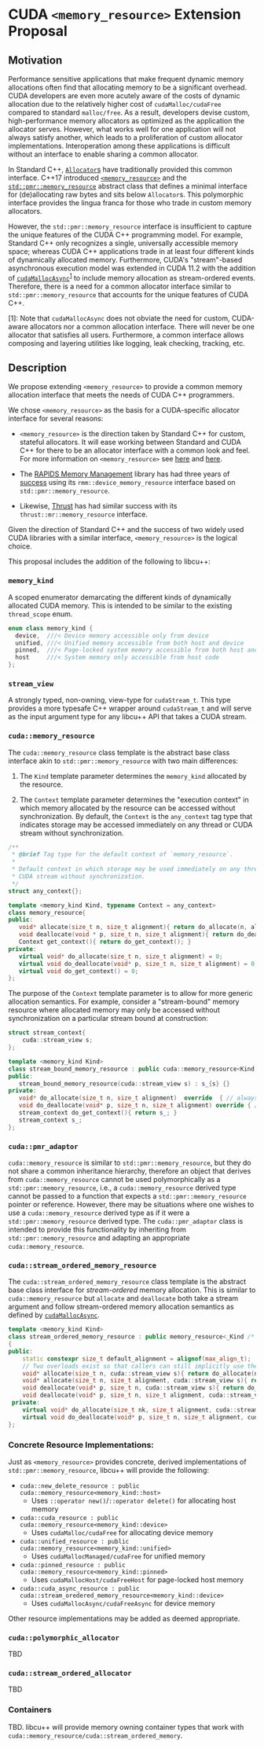# CUDA `<memory_resource>` Extension Proposal

## Motivation

Performance sensitive applications that make frequent dynamic memory allocations often find that allocating memory to be a significant overhead. 
CUDA developers are even more acutely aware of the costs of dynamic allocation due to the relatively higher cost of `cudaMalloc/cudaFree` compared to standard `malloc/free`.
As a result, developers devise custom, high-performance memory allocators as optimized as the application the allocator serves. 
However, what works well for one application will not always satisfy another, which leads to a proliferation of custom allocator implementations. 
Interoperation among these applications is difficult without an interface to enable sharing a common allocator.

In Standard C++, [`Allocator`s](https://en.cppreference.com/w/cpp/named_req/Allocator) have traditionally provided this common interface.
C++17 introduced [`<memory_resource>`](https://en.cppreference.com/w/cpp/header/memory_resource) and the [`std::pmr::memory_resource`](https://en.cppreference.com/w/cpp/memory/memory_resource) abstract class that defines a minimal interface for (de)allocating raw bytes and sits below `Allocator`s. 
This polymorphic interface provides the lingua franca for those who trade in custom memory allocators. 


<!--- In addition, `<memory_resource>` provides a handful of standard `memory_resource` implementations akin to custom allocators that seek to perform better than standard allocation, e.g., [`unsynchronized_pool_resource`](https://en.cppreference.com/w/cpp/memory/unsynchronized_pool_resource). --->

However, the `std::pmr::memory_resource` interface is insufficient to capture the unique features of the CUDA C++ programming model.
For example, Standard C++ only recognizes a single, universally accessible memory space; whereas CUDA C++ applications trade in at least four different kinds of dynamically allocated memory.
Furthermore, CUDA's "stream"-based asynchronous execution model was extended in CUDA 11.2 with the addition of [`cudaMallocAsync`](https://docs.nvidia.com/cuda/cuda-runtime-api/group__CUDART__MEMORY__POOLS.html)<sup>[1](#link-footnote)</sup> to include memory allocation as stream-ordered events.
Therefore, there is a need for a common allocator interface similar to `std::pmr::memory_resource` that accounts for the unique features of CUDA C++.

<!--- standard device memory, standard pageable host memory, unified memory pageable between host and device, and pinned host memory directly accessible from device --->

<!--- in response to the proliferation of custom CUDA device memory allocators to provide users with an allocator faster than `cudaMalloc/cudaFree` and reduce the burden of many developers to maintain their own allocator. --->


<a name="link-footnote">[1]</a>: Note that `cudaMallocAsync` does not obviate the need for custom, CUDA-aware allocators nor a common allocation interface.
There will never be one allocator that satisfies all users. 
Furthermore, a common interface allows composing and layering utilities like logging, leak checking, tracking, etc. 

## Description

We propose extending `<memory_resource>` to provide a common memory allocation interface that meets the needs of CUDA C++ programmers.

We chose `<memory_resource>` as the basis for a CUDA-specific allocator interface for several reasons:

- `<memory_resource>` is the direction taken by Standard C++ for custom, stateful allocators. It will ease working between Standard and CUDA C++ for there to be an allocator interface with a common look and feel. For more information on `<memory_resource>` see [here](https://www.youtube.com/watch?v=l14Zkx5OXr4) and [here](https://www.youtube.com/watch?v=l14Zkx5OXr4).

- The [RAPIDS Memory Management](https://github.com/rapidsai/rmm) library has had three years of [success](https://developer.nvidia.com/blog/fast-flexible-allocation-for-cuda-with-rapids-memory-manager/) using its `rmm::device_memory_resource` interface based on `std::pmr::memory_resource`. 

- Likewise, [Thrust](https://github.com/NVIDIA/thrust) has had similar success with its `thrust::mr::memory_resource` interface. 

Given the direction of Standard C++ and the success of two widely used CUDA libraries with a similar interface, `<memory_resource>` is the logical choice. 

This proposal includes the addition of the following to libcu++:

### `memory_kind` 

A scoped enumerator demarcating the different kinds of dynamically allocated CUDA memory. 
This is intended to be similar to the existing `thread_scope` enum.

```c++
enum class memory_kind {
  device,  ///< Device memory accessible only from device
  unified, ///< Unified memory accessible from both host and device
  pinned,  ///< Page-locked system memory accessible from both host and device
  host     ///< System memory only accessible from host code
};
```

### `stream_view`

A strongly typed, non-owning, view-type for `cudaStream_t`. 
This type provides a more typesafe C++ wrapper around `cudaStream_t` and will serve as the input argument type for any libcu++ API that takes a CUDA stream.

### `cuda::memory_resource`

The `cuda::memory_resource` class template is the abstract base class interface akin to `std::pmr::memory_resource` with two main differences:

1. The `Kind` template parameter determines the `memory_kind` allocated by the resource.

2. The `Context` template parameter determines the "execution context" in which memory allocated by the resource can be accessed without synchronization.
By default, the `Context` is the `any_context` tag type that indicates storage may be accessed immediately on any thread or CUDA stream without synchronization.

```c++
/**
 * @brief Tag type for the default context of `memory_resource`.
 *
 * Default context in which storage may be used immediately on any thread or any
 * CUDA stream without synchronization.
 */
struct any_context{};

template <memory_kind Kind, typename Context = any_context>
class memory_resource{
public:
   void* allocate(size_t n, size_t alignment){ return do_allocate(n, alignment); }
   void deallocate(void * p, size_t n, size_t alignment){ return do_deallocate(p, n, alignment); }
   Context get_context(){ return do_get_context(); }
private:
   virtual void* do_allocate(size_t n, size_t alignment) = 0;
   virtual void do_deallocate(void* p, size_t n, size_t alignment) = 0;
   virtual void do_get_context() = 0;
};
```

The purpose of the `Context` template parameter is to allow for more generic allocation semantics. 
For example, consider a "stream-bound" memory resource where allocated memory may only be accessed without synchronization on a particular stream bound at construction:

```c++
struct stream_context{
    cuda::stream_view s;
};

template <memory_kind Kind>
class stream_bound_memory_resource : public cuda::memory_resource<Kind, stream_context>{
public:
   stream_bound_memory_resource(cuda::stream_view s) : s_{s} {}
private:
   void* do_allocate(size_t n, size_t alignment)  override  { // always allocate on `s` }
   void do_deallocate(void* p, size_t n, size_t alignment) override { // always deallocate on `s` }
   stream_context do_get_context(){ return s_; }
   stream_context s_;
};
```

### `cuda::pmr_adaptor`

`cuda::memory_resource` is similar to `std::pmr::memory_resource`, but they do not share a common inheritance hierarchy, therefore an object that derives from `cuda::memory_resource` cannot be used polymorphically as a `std::pmr::memory_resource`, i.e., a `cuda::memory_resource` derived type cannot be passed to a function that expects a `std::pmr::memory_resource` pointer or reference. 
However, there may be situations where one wishes to use a `cuda::memory_resource` derived type as if it were a `std::pmr::memory_resource` derived type.
The `cuda::pmr_adaptor` class is intended to provide this functionality by inheriting from `std::pmr::memory_resource` and adapting an appropriate `cuda::memory_resource`. 




### `cuda::stream_ordered_memory_resource`

The `cuda::stream_ordered_memory_resource` class template is the abstract base class interface for _stream-ordered_ memory allocation.
This is similar to `cuda::memory_resource` but `allocate` and `deallocate` both take a stream argument and follow stream-ordered memory allocation semantics as defined by [`cudaMallocAsync`](https://docs.nvidia.com/cuda/cuda-runtime-api/group__CUDART__MEMORY__POOLS.html). 

```c++
template <memory_kind Kind>
class stream_ordered_memory_resource : public memory_resource<_Kind /* default context */>
{
public:
    static constexpr size_t default_alignment = alignof(max_align_t);
    // Two overloads exist so that callers can still implicitly use the `default_alignment` when passing a stream
    void* allocate(size_t n, cuda::stream_view s){ return do_allocate(n, default_alignment, s); }
    void* allocate(size_t n, size_t alignment, cuda::stream_view s){ return do_allocate(n, alignment, s); }
    void deallocate(void* p, size_t n, cuda::stream_view s){ return do_deallocate(p, n, default_alignment, s); }
    void deallocate(void* p, size_t n, size_t alignment, cuda::stream_view s){ return do_deallocate(p, n, alignment, s); }
 private:
    virtual void* do_allocate(size_t nk, size_t alignment, cuda::stream_view s) = 0;
    virtual void do_deallocate(void* p, size_t n, size_t alignment, cuda::stream_view s) = 0;
};
```

### Concrete Resource Implementations:

Just as `<memory_resource>` provides concrete, derived implementations of `std::pmr::memory_resource`, libcu++ will provide the following:

- `cuda::new_delete_resource : public cuda::memory_resource<memory_kind::host>`
   - Uses `::operator new()`/`::operator delete()` for allocating host memory
- `cuda::cuda_resource : public cuda::memory_resource<memory_kind::device>`
   - Uses `cudaMalloc/cudaFree` for allocating device memory
- `cuda::unified_resource : public cuda::memory_resource<memory_kind::unified>`
   - Uses `cudaMallocManaged/cudaFree` for unified memory
- `cuda::pinned_resource : public cuda::memory_resource<memory_kind::pinned>`
   - Uses `cudaMallocHost/cudaFreeHost` for page-locked host memory
- `cuda::cuda_async_resource : public cuda::stream_oredered_memory_resource<memory_kind::device>`
   - Uses `cudaMallocAsync/cudaFreeAsync` for device memory

Other resource implementations may be added as deemed appropriate.

### `cuda::polymorphic_allocator`

TBD

### `cuda::stream_ordered_allocator`

TBD

### Containers

TBD. libcu++ will provide memory owning container types that work with `cuda::memory_resource/cuda::stream_ordered_memory`. 











